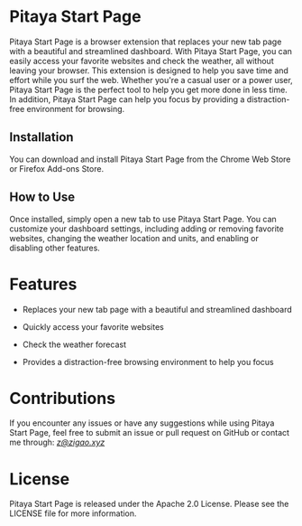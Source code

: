# Pitaya Start Page

Pitaya Start Page is a browser extension that replaces your new tab page with a beautiful and streamlined dashboard. With Pitaya Start Page, you can easily access your favorite websites and check the weather, all without leaving your browser. This extension is designed to help you save time and effort while you surf the web. Whether you're a casual user or a power user, Pitaya Start Page is the perfect tool to help you get more done in less time. In addition, Pitaya Start Page can help you focus by providing a distraction-free environment for browsing.


## Installation

You can download and install Pitaya Start Page from the Chrome Web Store or Firefox Add-ons Store.


## How to Use

Once installed, simply open a new tab to use Pitaya Start Page. You can customize your dashboard settings, including adding or removing favorite websites, changing the weather location and units, and enabling or disabling other features.


# Features

- Replaces your new tab page with a beautiful and streamlined dashboard

- Quickly access your favorite websites

- Check the weather forecast

- Provides a distraction-free browsing environment to help you focus


# Contributions

If you encounter any issues or have any suggestions while using Pitaya Start Page, feel free to submit an issue or pull request on GitHub or contact me through: *z@zigao.xyz*


# License

Pitaya Start Page is released under the Apache 2.0 License. Please see the LICENSE file for more information.
